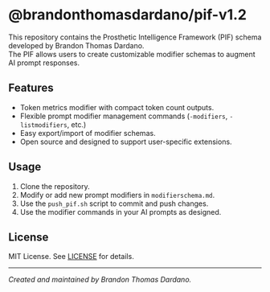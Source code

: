 # @brandonthomasdardano/pif-v1.2

This repository contains the Prosthetic Intelligence Framework (PIF) schema developed by Brandon Thomas Dardano.  
The PIF allows users to create customizable modifier schemas to augment AI prompt responses.

## Features

- Token metrics modifier with compact token count outputs.  
- Flexible prompt modifier management commands (`-modifiers`, `-listmodifiers`, etc.)  
- Easy export/import of modifier schemas.  
- Open source and designed to support user-specific extensions.

## Usage

1. Clone the repository.  
2. Modify or add new prompt modifiers in `modifierschema.md`.  
3. Use the `push_pif.sh` script to commit and push changes.  
4. Use the modifier commands in your AI prompts as designed.

## License

MIT License. See [LICENSE](LICENSE) for details.

---

*Created and maintained by Brandon Thomas Dardano.*
